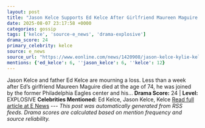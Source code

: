 ```yaml
---
layout: post
title: "Jason Kelce Supports Ed Kelce After Girlfriend Maureen Maguire's Death"
date: 2025-08-07 23:17:58 +0000
categories: gossip
tags: ['kelce', 'source-e_news', 'drama-explosive']
drama_score: 24
primary_celebrity: kelce
source: e_news
source_url: "https://www.eonline.com/news/1420908/jason-kelce-kylie-kelce-ed-kelce-attend-maureen-maguire-funeral?cmpid=rss-syndicate-genericrss-us-top_stories"
mentions: {'ed_kelce': 6, ''jason_kelce': 6, ''kelce': 12}
---
```


Jason Kelce and father Ed Kelce are mourning a loss. Less than a week after Ed’s girlfriend Maureen Maguire died at the age of 74, he was joined by the former Philadelphia Eagles center and his... **Drama Score:** 24 | **Level:** EXPLOSIVE **Celebrities Mentioned:** Ed Kelce, Jason Kelce, Kelce [Read full article at E News](https://www.eonline.com/news/1420908/jason-kelce-kylie-kelce-ed-kelce-attend-maureen-maguire-funeral?cmpid=rss-syndicate-genericrss-us-top_stories) --- *This post was automatically generated from RSS feeds. Drama scores are calculated based on mention frequency and source reliability.*